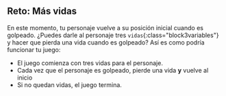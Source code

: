 ## Reto: Más vidas

En este momento, tu personaje vuelve a su posición inicial cuando es golpeado. ¿Puedes darle al personaje tres `vidas`{:class="block3variables"} y hacer que pierda una vida cuando es golpeado? Así es como podría funcionar tu juego:

+ El juego comienza con tres vidas para el personaje.
+ Cada vez que el personaje es golpeado, pierde una vida **y** vuelve al inicio
+ Si no quedan vidas, el juego termina.